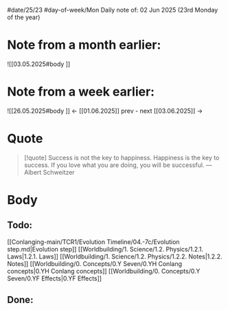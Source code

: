 
#date/25/23
#day-of-week/Mon
Daily note of: 02 Jun 2025 (23rd Monday of the year)

# Note from a month earlier:
![[03.05.2025#body ]]

# Note from a week earlier:
![[26.05.2025#body ]]
 <- [[01.06.2025]] prev - next [[03.06.2025]] ->
# Quote

> [!quote] Success is not the key to happiness. Happiness is the key to success. If you love what you are doing, you will be successful.
> — Albert Schweitzer
# Body

## Todo:

[[Conlanging-main/TCR1/Evolution Timeline/04.-7c/Evolution step.md|Evolution step]]
[[Worldbuilding/1. Science/1.2. Physics/1.2.1. Laws|1.2.1. Laws]]
[[Worldbuilding/1. Science/1.2. Physics/1.2.2. Notes|1.2.2. Notes]]
[[Worldbuilding/0. Concepts/0.Y Seven/0.YH Conlang concepts|0.YH Conlang concepts]]
[[Worldbuilding/0. Concepts/0.Y Seven/0.YF Effects|0.YF Effects]]
## Done: